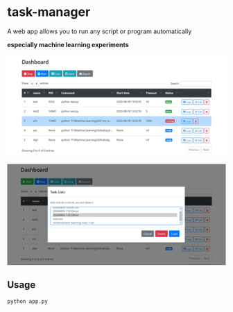 # task-manager

A web app allows you to run any script or program automatically

**especially machine learning experiments**

![](./imgs/dashboard.jpg)

![](./imgs/tasklist.jpg)

##  Usage

```
python app.py
```
